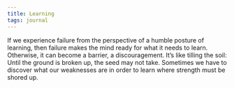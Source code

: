 ```yaml
---
title: Learning
tags: journal
---
```


If we experience failure from the perspective of a humble posture of learning,
then failure makes the mind ready for what it needs to learn. Otherwise, it
can become a barrier, a discouragement. It’s like tilling the soil: Until the
ground is broken up, the seed may not take. Sometimes we have to discover what
our weaknesses are in order to learn where strength must be shored up.
